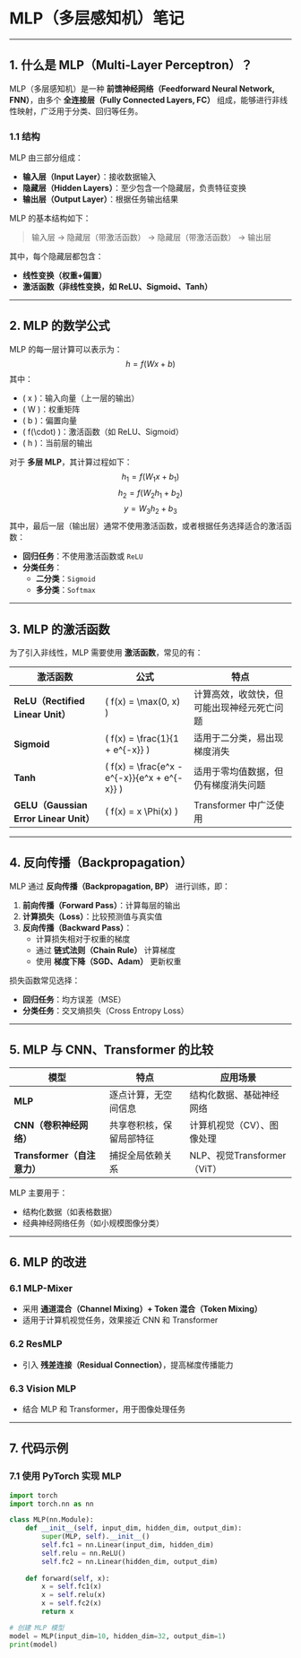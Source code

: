 # MLP（多层感知机）笔记

---

## 1. 什么是 MLP（Multi-Layer Perceptron）？
MLP（多层感知机）是一种 **前馈神经网络（Feedforward Neural Network, FNN）**，由多个 **全连接层（Fully Connected Layers, FC）** 组成，能够进行非线性映射，广泛用于分类、回归等任务。

### 1.1 结构
MLP 由三部分组成：
- **输入层（Input Layer）**：接收数据输入
- **隐藏层（Hidden Layers）**：至少包含一个隐藏层，负责特征变换
- **输出层（Output Layer）**：根据任务输出结果

MLP 的基本结构如下：
> 输入层 → 隐藏层（带激活函数） → 隐藏层（带激活函数） → 输出层

其中，每个隐藏层都包含：
- **线性变换（权重+偏置）**
- **激活函数（非线性变换，如 ReLU、Sigmoid、Tanh）**

---

## 2. MLP 的数学公式
MLP 的每一层计算可以表示为：
$$
h = f(Wx + b)
$$
其中：
- \( x \)：输入向量（上一层的输出）
- \( W \)：权重矩阵
- \( b \)：偏置向量
- \( f(\cdot) \)：激活函数（如 ReLU、Sigmoid）
- \( h \)：当前层的输出

对于 **多层 MLP**，其计算过程如下：
$$
h_1 = f(W_1 x + b_1)
$$
$$
h_2 = f(W_2 h_1 + b_2)
$$
$$
y = W_3 h_2 + b_3
$$
其中，最后一层（输出层）通常不使用激活函数，或者根据任务选择适合的激活函数：
- **回归任务**：不使用激活函数或 `ReLU`
- **分类任务**：
  - **二分类**：`Sigmoid`
  - **多分类**：`Softmax`

---

## 3. MLP 的激活函数
为了引入非线性，MLP 需要使用 **激活函数**，常见的有：

| 激活函数 | 公式 | 特点 |
|----------|------|------|
| **ReLU（Rectified Linear Unit）** | \( f(x) = \max(0, x) \) | 计算高效，收敛快，但可能出现神经元死亡问题 |
| **Sigmoid** | \( f(x) = \frac{1}{1 + e^{-x}} \) | 适用于二分类，易出现梯度消失 |
| **Tanh** | \( f(x) = \frac{e^x - e^{-x}}{e^x + e^{-x}} \) | 适用于零均值数据，但仍有梯度消失问题 |
| **GELU（Gaussian Error Linear Unit）** | \( f(x) = x \Phi(x) \) | Transformer 中广泛使用 |

---

## 4. 反向传播（Backpropagation）
MLP 通过 **反向传播（Backpropagation, BP）** 进行训练，即：
1. **前向传播（Forward Pass）**：计算每层的输出
2. **计算损失（Loss）**：比较预测值与真实值
3. **反向传播（Backward Pass）**：
   - 计算损失相对于权重的梯度
   - 通过 **链式法则（Chain Rule）** 计算梯度
   - 使用 **梯度下降（SGD、Adam）** 更新权重

损失函数常见选择：
- **回归任务**：均方误差（MSE）
- **分类任务**：交叉熵损失（Cross Entropy Loss）

---

## 5. MLP 与 CNN、Transformer 的比较
| **模型** | **特点** | **应用场景** |
|----------|----------|------------|
| **MLP** | 逐点计算，无空间信息 | 结构化数据、基础神经网络 |
| **CNN（卷积神经网络）** | 共享卷积核，保留局部特征 | 计算机视觉（CV）、图像处理 |
| **Transformer（自注意力）** | 捕捉全局依赖关系 | NLP、视觉Transformer（ViT） |

MLP 主要用于：
- 结构化数据（如表格数据）
- 经典神经网络任务（如小规模图像分类）

---

## 6. MLP 的改进
### 6.1 MLP-Mixer
- 采用 **通道混合（Channel Mixing）+ Token 混合（Token Mixing）**
- 适用于计算机视觉任务，效果接近 CNN 和 Transformer

### 6.2 ResMLP
- 引入 **残差连接（Residual Connection）**，提高梯度传播能力

### 6.3 Vision MLP
- 结合 MLP 和 Transformer，用于图像处理任务

---

## 7. 代码示例
### 7.1 使用 PyTorch 实现 MLP
```python
import torch
import torch.nn as nn

class MLP(nn.Module):
    def __init__(self, input_dim, hidden_dim, output_dim):
        super(MLP, self).__init__()
        self.fc1 = nn.Linear(input_dim, hidden_dim)
        self.relu = nn.ReLU()
        self.fc2 = nn.Linear(hidden_dim, output_dim)
    
    def forward(self, x):
        x = self.fc1(x)
        x = self.relu(x)
        x = self.fc2(x)
        return x

# 创建 MLP 模型
model = MLP(input_dim=10, hidden_dim=32, output_dim=1)
print(model)
